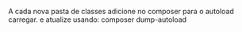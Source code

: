 A cada nova pasta de classes adicione no composer para o autoload carregar.
e atualize usando: composer dump-autoload
 
